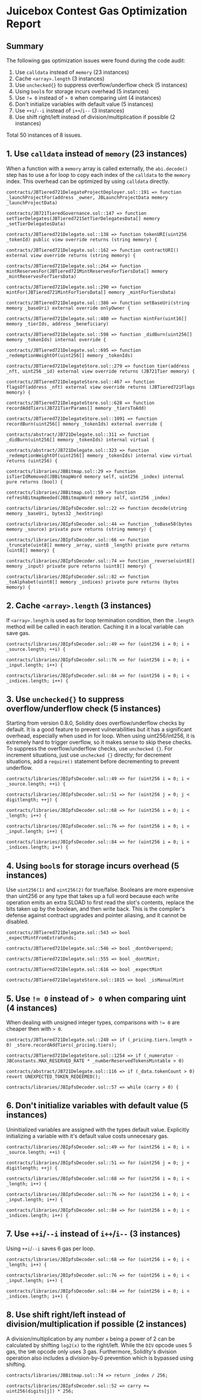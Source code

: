 # Juicebox Contest Gas Optimization Report

## Summary

The following gas optimization issues were found during the code audit:

1. Use `calldata` instead of `memory` (23 instances)
2. Cache `<array>.length` (3 instances)
3. Use `unchecked{}` to suppress overflow/underflow check (5 instances)
4. Using `bool`s for storage incurs overhead (5 instances)
5. Use `!= 0` instead of `> 0` when comparing uint (4 instances)
6. Don't initialize variables with default value (5 instances)
7. Use `++i`/`--i` instead of `i++`/`i--` (3 instances)
8. Use shift right/left instead of division/multiplication if possible (2 instances)

Total 50 instances of 8 issues.

## 1. Use `calldata` instead of `memory` (23 instances)

When a function with a `memory` array is called externally, the `abi.decode()` step has to use a for loop to copy each index of the `calldata` to the `memory` index. This overhead can be optimized by using `calldata` directly.

```solidity
contracts/JBTiered721DelegateProjectDeployer.sol::191 => function _launchProjectFor(address _owner, JBLaunchProjectData memory _launchProjectData)

contracts/JB721TieredGovernance.sol::147 => function setTierDelegates(JBTiered721SetTierDelegatesData[] memory _setTierDelegatesData)

contracts/JBTiered721Delegate.sol::138 => function tokenURI(uint256 _tokenId) public view override returns (string memory) {

contracts/JBTiered721Delegate.sol::162 => function contractURI() external view override returns (string memory) {

contracts/JBTiered721Delegate.sol::264 => function mintReservesFor(JBTiered721MintReservesForTiersData[] memory _mintReservesForTiersData)

contracts/JBTiered721Delegate.sol::290 => function mintFor(JBTiered721MintForTiersData[] memory _mintForTiersData)

contracts/JBTiered721Delegate.sol::386 => function setBaseUri(string memory _baseUri) external override onlyOwner {

contracts/JBTiered721Delegate.sol::480 => function mintFor(uint16[] memory _tierIds, address _beneficiary)

contracts/JBTiered721Delegate.sol::598 => function _didBurn(uint256[] memory _tokenIds) internal override {

contracts/JBTiered721Delegate.sol::695 => function _redemptionWeightOf(uint256[] memory _tokenIds)

contracts/JBTiered721DelegateStore.sol::279 => function tier(address _nft, uint256 _id) external view override returns (JB721Tier memory) {

contracts/JBTiered721DelegateStore.sol::467 => function flagsOf(address _nft) external view override returns (JBTiered721Flags memory) {

contracts/JBTiered721DelegateStore.sol::628 => function recordAddTiers(JB721TierParams[] memory _tiersToAdd)

contracts/JBTiered721DelegateStore.sol::1091 => function recordBurn(uint256[] memory _tokenIds) external override {

contracts/abstract/JB721Delegate.sol::311 => function _didBurn(uint256[] memory _tokenIds) internal virtual {

contracts/abstract/JB721Delegate.sol::323 => function _redemptionWeightOf(uint256[] memory _tokenIds) internal view virtual returns (uint256) {

contracts/libraries/JBBitmap.sol::29 => function isTierIdRemoved(JBBitmapWord memory self, uint256 _index) internal pure returns (bool) {

contracts/libraries/JBBitmap.sol::59 => function refreshBitmapNeeded(JBBitmapWord memory self, uint256 _index)

contracts/libraries/JBIpfsDecoder.sol::22 => function decode(string memory _baseUri, bytes32 _hexString)

contracts/libraries/JBIpfsDecoder.sol::44 => function _toBase58(bytes memory _source) private pure returns (string memory) {

contracts/libraries/JBIpfsDecoder.sol::66 => function _truncate(uint8[] memory _array, uint8 _length) private pure returns (uint8[] memory) {

contracts/libraries/JBIpfsDecoder.sol::74 => function _reverse(uint8[] memory _input) private pure returns (uint8[] memory) {

contracts/libraries/JBIpfsDecoder.sol::82 => function _toAlphabet(uint8[] memory _indices) private pure returns (bytes memory) {
```

## 2. Cache `<array>.length` (3 instances)

If `<array>.length` is used as for loop termination condition, then the `.length` method will be called in each iteration. Caching it in a local variable can save gas.

```solidity
contracts/libraries/JBIpfsDecoder.sol::49 => for (uint256 i = 0; i < _source.length; ++i) {

contracts/libraries/JBIpfsDecoder.sol::76 => for (uint256 i = 0; i < _input.length; i++) {

contracts/libraries/JBIpfsDecoder.sol::84 => for (uint256 i = 0; i < _indices.length; i++) {
```

## 3. Use `unchecked{}` to suppress overflow/underflow check (5 instances)

Starting from version 0.8.0, Solidity does overflow/underflow checks by default. It is a good feature to prevent vulnerabilities but it has a significant overhead, especially when used in for loop. When using uint256/int256, it is extremely hard to trigger overflow, so it makes sense to skip these checks. To suppress the overflow/underflow checks, use `unchecked {}`. For increment situations, just use `unchecked {}` directly; for decrement situations, add a `require()` statement before decrementing to prevent underflow.

```solidity
contracts/libraries/JBIpfsDecoder.sol::49 => for (uint256 i = 0; i < _source.length; ++i) {

contracts/libraries/JBIpfsDecoder.sol::51 => for (uint256 j = 0; j < digitlength; ++j) {

contracts/libraries/JBIpfsDecoder.sol::68 => for (uint256 i = 0; i < _length; i++) {

contracts/libraries/JBIpfsDecoder.sol::76 => for (uint256 i = 0; i < _input.length; i++) {

contracts/libraries/JBIpfsDecoder.sol::84 => for (uint256 i = 0; i < _indices.length; i++) {
```

## 4. Using `bool`s for storage incurs overhead (5 instances)

Use `uint256(1)` and `uint256(2)` for true/false. Booleans are more expensive than uint256 or any type that takes up a full word because each write operation emits an extra SLOAD to first read the slot's contents, replace the bits taken up by the boolean, and then write back. This is the compiler's defense against contract upgrades and pointer aliasing, and it cannot be disabled.

```solidity
contracts/JBTiered721Delegate.sol::543 => bool _expectMintFromExtraFunds;

contracts/JBTiered721Delegate.sol::546 => bool _dontOverspend;

contracts/JBTiered721Delegate.sol::555 => bool _dontMint;

contracts/JBTiered721Delegate.sol::616 => bool _expectMint

contracts/JBTiered721DelegateStore.sol::1015 => bool _isManualMint
```

## 5. Use `!= 0` instead of `> 0` when comparing uint (4 instances)

When dealing with unsigned integer types, comparisons with `!= 0` are cheaper then with `> 0`.

```solidity
contracts/JBTiered721Delegate.sol::240 => if (_pricing.tiers.length > 0) _store.recordAddTiers(_pricing.tiers);

contracts/JBTiered721DelegateStore.sol::1254 => if (_numerator - JBConstants.MAX_RESERVED_RATE * _numberReservedTokensMintable > 0)

contracts/abstract/JB721Delegate.sol::116 => if (_data.tokenCount > 0) revert UNEXPECTED_TOKEN_REDEEMED();

contracts/libraries/JBIpfsDecoder.sol::57 => while (carry > 0) {
```

## 6. Don't initialize variables with default value (5 instances)

Uninitialized variables are assigned with the types default value. Explicitly initializing a variable with it's default value costs unnecesary gas.

```solidity
contracts/libraries/JBIpfsDecoder.sol::49 => for (uint256 i = 0; i < _source.length; ++i) {

contracts/libraries/JBIpfsDecoder.sol::51 => for (uint256 j = 0; j < digitlength; ++j) {

contracts/libraries/JBIpfsDecoder.sol::68 => for (uint256 i = 0; i < _length; i++) {

contracts/libraries/JBIpfsDecoder.sol::76 => for (uint256 i = 0; i < _input.length; i++) {

contracts/libraries/JBIpfsDecoder.sol::84 => for (uint256 i = 0; i < _indices.length; i++) {
```

## 7. Use `++i`/`--i` instead of `i++`/`i--` (3 instances)

Using `++i`/`--i` saves 6 gas per loop.

```solidity
contracts/libraries/JBIpfsDecoder.sol::68 => for (uint256 i = 0; i < _length; i++) {

contracts/libraries/JBIpfsDecoder.sol::76 => for (uint256 i = 0; i < _input.length; i++) {

contracts/libraries/JBIpfsDecoder.sol::84 => for (uint256 i = 0; i < _indices.length; i++) {
```

## 8. Use shift right/left instead of division/multiplication if possible (2 instances)

A division/multiplication by any number `x` being a power of 2 can be calculated by shifting `log2(x)` to the right/left. While the `DIV` opcode uses 5 gas, the `SHR` opcode only uses 3 gas. Furthermore, Solidity's division operation also includes a division-by-0 prevention which is bypassed using shifting.

```solidity
contracts/libraries/JBBitmap.sol::74 => return _index / 256;

contracts/libraries/JBIpfsDecoder.sol::52 => carry += uint256(digits[j]) * 256;
```

